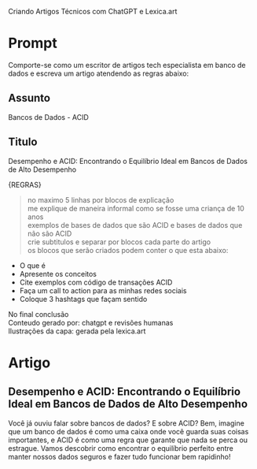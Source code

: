 Criando Artigos Técnicos com ChatGPT e Lexica.art

# Prompt
Comporte-se como um escritor de artigos tech especialista em banco de dados e escreva um artigo atendendo as regras abaixo:

## Assunto
Bancos de Dados - ACID

## Titulo
Desempenho e ACID: Encontrando o Equilíbrio Ideal em Bancos de Dados de Alto Desempenho

{REGRAS}
> no maximo 5 linhas por blocos de explicação<br />
> me explique de maneira informal como se fosse uma criança de 10 anos<br />
> exemplos de bases de dados que são ACID e bases de dados que não são ACID<br />
> crie subtitulos e separar por blocos cada parte do artigo<br />
> os blocos que serão criados podem conter o que esta abaixo:
- O que é
- Apresente os conceitos
- Cite exemplos com código de transações ACID
- Faça um call to action para as minhas redes sociais
- Coloque 3 hashtags que façam sentido

No final conclusão<br />
Conteudo gerado por: chatgpt e revisões humanas<br />
Ilustrações da capa: gerada pela lexica.art


# Artigo

## Desempenho e ACID: Encontrando o Equilíbrio Ideal em Bancos de Dados de Alto Desempenho

Você já ouviu falar sobre bancos de dados? E sobre ACID? Bem, imagine que um banco de dados é como uma caixa onde você guarda suas coisas importantes, e ACID é como uma regra que garante que nada se perca ou estrague. Vamos descobrir como encontrar o equilíbrio perfeito entre manter nossos dados seguros e fazer tudo funcionar bem rapidinho!

